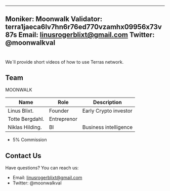 
---
Moniker: Moonwalk
Validator: terra1jaeca6lv7hn6r76ed770vzamhx09956x73v87s
Email: linusrogerblixt@gmail.com
Twitter: @moonwalkval
---


# <moniker>

We´ll provide short videos of how to use Terras network.
  
## Team

MOONWALK

| Name                | Role          | Description                    |
| ---------------     | -----------   | -------------------------------|
| Linus Blixt.        | Founder       | Early Crypto investor          |
| Totte Bergdahl.     | Entreprenor   |                                |
| Niklas Hilding.     | BI            | Business intelligence          |


- 5% Commission

## Contact Us

Have questions? You can reach us:

- Email: linusrogerblixt@gmail.com
- Twitter: @moonwalkval
